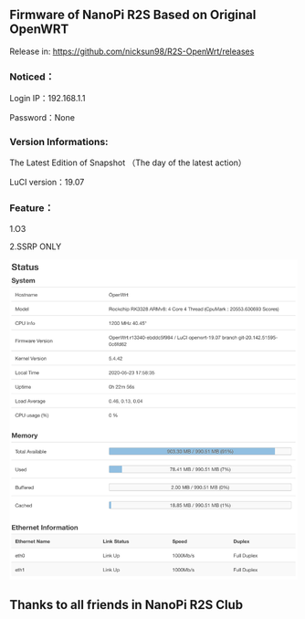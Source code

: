 ## Firmware of NanoPi R2S Based on Original OpenWRT

Release in:
https://github.com/nicksun98/R2S-OpenWrt/releases

### Noticed：
Login IP：192.168.1.1 

Password：None

### Version Informations:

The Latest Edition of Snapshot （The day of the latest action）

LuCI version：19.07

### Feature：
1.O3

2.SSRP ONLY

![](/Screenshots/ss.jpeg)

## Thanks to all friends in NanoPi R2S Club
